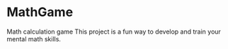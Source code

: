 # MathGame
Math calculation game
This project is a fun way to develop and train your mental math skills.
